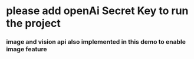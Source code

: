 # please add openAi Secret Key to run the project

### image and vision api also implemented in this demo to enable image feature
